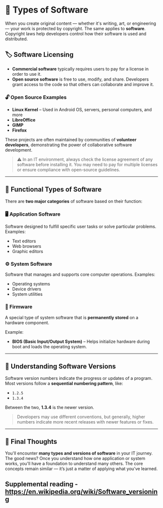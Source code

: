 # 🧩 Types of Software

When you create original content — whether it's writing, art, or engineering — your work is protected by copyright. The same applies to **software**. Copyright laws help developers control how their software is used and distributed.

## 🏷️ Software Licensing

- **Commercial software** typically requires users to pay for a license in order to use it.
- **Open source software** is free to use, modify, and share. Developers grant access to the code so that others can collaborate and improve it.

### 🔓 Open Source Examples
- **Linux Kernel** – Used in Android OS, servers, personal computers, and more
- **LibreOffice**
- **GIMP**
- **Firefox**

These projects are often maintained by communities of **volunteer developers**, demonstrating the power of collaborative software development.

> ⚠️ In an IT environment, always check the license agreement of any software before installing it. You may need to pay for multiple licenses or ensure compliance with open-source guidelines.

---

## 🧠 Functional Types of Software

There are **two major categories** of software based on their function:

### 🖥️ Application Software
Software designed to fulfill specific user tasks or solve particular problems.
Examples:
- Text editors
- Web browsers
- Graphic editors

### ⚙️ System Software
Software that manages and supports core computer operations.
Examples:
- Operating systems
- Device drivers
- System utilities

### 🔌 Firmware
A special type of system software that is **permanently stored** on a hardware component.

Example:
- **BIOS (Basic Input/Output System)** – Helps initialize hardware during boot and loads the operating system.

---

## 🔢 Understanding Software Versions

Software version numbers indicate the progress or updates of a program. Most versions follow a **sequential numbering pattern**, like:

- `1.2.5`
- `1.3.4`

Between the two, **1.3.4** is the newer version.

> Developers may use different conventions, but generally, higher numbers indicate more recent releases with newer features or fixes.

---

## 🧭 Final Thoughts

You'll encounter **many types and versions of software** in your IT journey. The good news? Once you understand how one application or system works, you'll have a foundation to understand many others. The core concepts remain similar — it’s just a matter of applying what you’ve learned.

## Supplemental reading - https://en.wikipedia.org/wiki/Software_versioning
